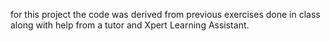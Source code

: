 for this project the code was derived from previous exercises done in class along with help from a tutor and Xpert Learning Assistant.
